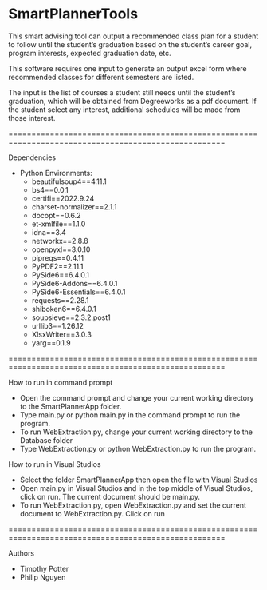 # SmartPlannerTools

This smart advising tool can output a recommended class plan for a student to follow until the student’s graduation based on the student’s career goal, program interests, expected graduation date, etc. 

This software requires one input to generate an output excel form where recommended classes for different semesters are listed. 

The input is the list of courses a student still needs until the student’s graduation, which will be obtained from Degreeworks as a pdf document. If the student select any interest, additional schedules will be made from those interest.

=====================================================================================================

Dependencies
  * Python Environments:
    * beautifulsoup4==4.11.1
    * bs4==0.0.1
    * certifi==2022.9.24
    * charset-normalizer==2.1.1
    * docopt==0.6.2
    * et-xmlfile==1.1.0
    * idna==3.4
    * networkx==2.8.8
    * openpyxl==3.0.10
    * pipreqs==0.4.11
    * PyPDF2==2.11.1
    * PySide6==6.4.0.1
    * PySide6-Addons==6.4.0.1
    * PySide6-Essentials==6.4.0.1
    * requests==2.28.1
    * shiboken6==6.4.0.1
    * soupsieve==2.3.2.post1
    * urllib3==1.26.12
    * XlsxWriter==3.0.3
    * yarg==0.1.9
    
=====================================================================================================

How to run in command prompt
* Open the command prompt and change your current working directory to the SmartPlannerApp folder. 
* Type main.py or python main.py in the command prompt to run the program.
* To run WebExtraction.py, change your current working directory to the Database folder
* Type WebExtraction.py or python WebExtraction.py to run the program.
  
How to run in Visual Studios
* Select the folder SmartPlannerApp then open the file with Visual Studios
* Open main.py in Visual Studios and in the top middle of Visual Studios, click on run. The current document should be main.py.
* To run WebExtraction.py, open WebExtraction.py and set the current document to WebExtraction.py. Click on run
  
=====================================================================================================
  
Authors
* Timothy Potter
* Philip Nguyen

